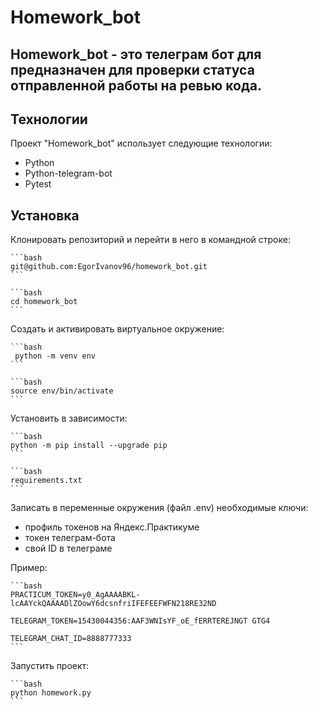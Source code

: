 # Homework_bot

## Homework_bot - это телеграм бот для предназначен для проверки статуса отправленной работы на ревью кода.


## Технологии

Проект "Homework_bot" использует следующие технологии:


- Python
- Python-telegram-bot
- Pytest


## Установка  

Клонировать репозиторий и перейти в него в командной строке:

    ```bash
    git@github.com:EgorIvanov96/homework_bot.git
    ```

    ```bash
    cd homework_bot
    ```

Создать и активировать виртуальное окружение:

    ```bash
     python -m venv env
    ```

    ```bash
    source env/bin/activate
    ```

Установить в зависимости:

    ```bash
    python -m pip install --upgrade pip
    ```

    ```bash
    requirements.txt
    ```


Записать в переменные окружения (файл .env) необходимые ключи:

- профиль токенов на Яндекс.Практикуме
- токен телеграм-бота
- свой ID в телеграме

Пример: 

    ```bash
    PRACTICUM_TOKEN=y0_AgAAAABKL-lcAAYckQAAAADlZOowY6dcsnfriIFEFEEFWFN218RE32ND

    TELEGRAM_TOKEN=15430044356:AAF3WNIsYF_oE_fERRTEREJNGT GTG4

    TELEGRAM_CHAT_ID=8888777333
    ```

Запустить проект:

    ```bash
    python homework.py
    ```